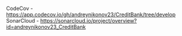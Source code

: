 CodeCov - https://app.codecov.io/gh/andreynikonov23/CreditBank/tree/develop
SonarCloud - https://sonarcloud.io/project/overview?id=andreynikonov23_CreditBank
